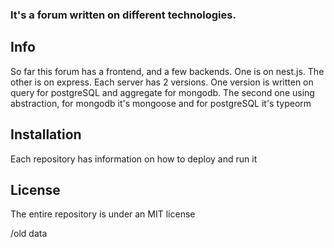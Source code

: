 ### It's a forum written on different technologies.

## Info

So far this forum has a frontend, and a few backends. One is on nest.js. The other is on express. Each server has 2 versions. One version is written on query for postgreSQL and aggregate for mongodb. The second one using abstraction, for mongodb it's mongoose and for postgreSQL it's typeorm

## Installation

Each repository has information on how to deploy and run it

## License

The entire repository is under an MIT license

/old data
